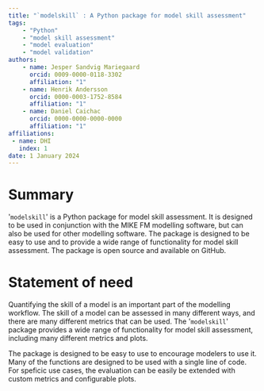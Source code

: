 ```yaml
---
title: "`modelskill` : A Python package for model skill assessment"
tags: 
    - "Python"
    - "model skill assessment"
    - "model evaluation"
    - "model validation"
authors:
    - name: Jesper Sandvig Mariegaard
      orcid: 0009-0000-0118-3302
      affiliation: "1"
    - name: Henrik Andersson
      orcid: 0000-0003-1752-8584
      affiliation: "1"
    - name: Daniel Caichac
      orcid: 0000-0000-0000-0000
      affiliation: "1"
affiliations:
 - name: DHI
   index: 1
date: 1 January 2024
---
```


# Summary

'`modelskill`' is a Python package for model skill assessment. It is designed to be used in conjunction with the MIKE FM modelling software, but can also be used for other modelling software. The package is designed to be easy to use and to provide a wide range of functionality for model skill assessment. The package is open source and available on GitHub.

# Statement of need

Quantifying the skill of a model is an important part of the modelling workflow. The skill of a model can be assessed in many different ways, and there are many different metrics that can be used. The '`modelskill`' package provides a wide range of functionality for model skill assessment, including many different metrics and plots.

The package is designed to be easy to use to encourage modelers to use it. 
Many of the functions are designed to be used with a single line of code.
For speficic use cases, the evaluation can be easily be extended with custom metrics and configurable plots.

